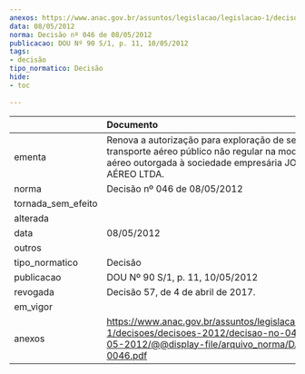 ```yaml
---
anexos: https://www.anac.gov.br/assuntos/legislacao/legislacao-1/decisoes/decisoes-2012/decisao-no-046-de-08-05-2012/@@display-file/arquivo_norma/DA2012-0046.pdf
data: 08/05/2012
norma: Decisão nº 046 de 08/05/2012
publicacao: DOU Nº 90 S/1, p. 11, 10/05/2012
tags:
- decisão
tipo_normatico: Decisão
hide: 
- toc 
 
---
```


|                    | Documento                                                                                                                                                                |
|:-------------------|:-------------------------------------------------------------------------------------------------------------------------------------------------------------------------|
| ementa             | Renova a autorização para exploração de serviço de transporte aéreo público não regular na modalidade táxi aéreo outorgada à sociedade empresária JOTAN TÁXI AÉREO LTDA. |
| norma              | Decisão nº 046 de 08/05/2012                                                                                                                                             |
| tornada_sem_efeito |                                                                                                                                                                          |
| alterada           |                                                                                                                                                                          |
| data               | 08/05/2012                                                                                                                                                               |
| outros             |                                                                                                                                                                          |
| tipo_normatico     | Decisão                                                                                                                                                                  |
| publicacao         | DOU Nº 90 S/1, p. 11, 10/05/2012                                                                                                                                         |
| revogada           | Decisão 57, de 4 de abril de 2017.                                                                                                                                       |
| em_vigor           |                                                                                                                                                                          |
| anexos             | https://www.anac.gov.br/assuntos/legislacao/legislacao-1/decisoes/decisoes-2012/decisao-no-046-de-08-05-2012/@@display-file/arquivo_norma/DA2012-0046.pdf                |